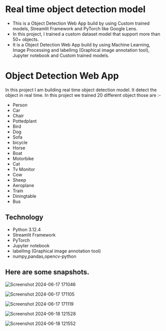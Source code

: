 # Real time object detection model

- This is a Object Detection Web App build by using Custom trained models, Streamlit Framework and PyTorch like Google Lens.
- In this project, I trained a custom dataset model that support more than 50+ objects.
-  It is a Object Detection Web App build by using Machine Learning, Image Processing and labelImg (Graphical image annotation tool), Jupyter notebook and Custom trained models.


# Object Detection Web App 
  In this project I am building real time object detection 
model. It detect the object in real time. In this project we trained 20 different object those are :- 
- Person
- Car
- Chair
- Pottedplant
- Bird
- Dog
- Sofa
- bicycle
- Horse
- Boat
- Motorbike
- Cat
- Tv Monitor
- Cow
- Sheep
- Aeroplane
- Train
- Diningtable
- Bus



## Technology 
- Python 3.12.4
- Streamlit Framework
- PyTorch
- Jupyter notebook 
- labelImg (Graphical image annotation tool)
- numpy,pandas,opencv-python


## Here are some snapshots.


![Screenshot 2024-06-17 171046](https://github.com/ShubhamGuthale/Real-time-object-detection-model/assets/150772720/d13ff761-3031-4690-b387-6f83768e9cda)


![Screenshot 2024-06-17 171105](https://github.com/ShubhamGuthale/Real-time-object-detection-model/assets/150772720/b59abddd-1b02-41be-a977-bd771c5ab2e0)



![Screenshot 2024-06-17 171119](https://github.com/ShubhamGuthale/Real-time-object-detection-model/assets/150772720/70897304-0751-47d4-bb13-e63a090d03eb)


![Screenshot 2024-06-18 121528](https://github.com/ShubhamGuthale/Real-time-object-detection-model/assets/150772720/ee30a791-4da7-42a9-a104-60e6d5e34f35)


![Screenshot 2024-06-18 121552](https://github.com/ShubhamGuthale/Real-time-object-detection-model/assets/150772720/d80f455c-3e27-4660-b730-dade6a417915)
